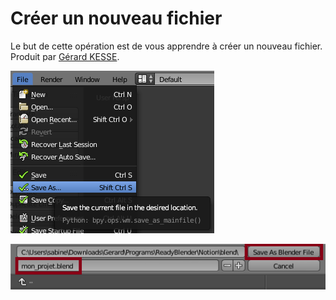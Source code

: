 # Créer un nouveau fichier

Le but de cette opération est de vous apprendre à créer un nouveau fichier.  
Produit par 
[Gérard KESSE](https://github.com/gkesse/ "https://github.com/gkesse").

![Ouvrir un fichier](https://raw.githubusercontent.com/gkesse/ReadyBlender/master/Notion/img/Fichier_Enregistrer.png)

![Ouvrir un fichier](https://raw.githubusercontent.com/gkesse/ReadyBlender/master/Notion/img/Fichier_Enregistrer2.png)

